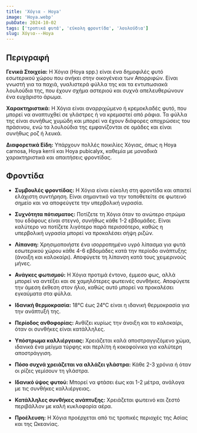 ```yaml
---
title: 'Χόγια - Hoya'
image: 'Hoya.webp'
pubDate: 2024-10-02
tags: ['τροπικά φυτά', 'εύκολη φροντίδα', 'λουλούδια']
slug: Χόγια---Hoya
---
```


**Περιγραφή**
----------------
**Γενικά Στοιχεία:**
Η Χόγια (Hoya spp.) είναι ένα δημοφιλές φυτό εσωτερικού χώρου που ανήκει στην οικογένεια των Απορριφών. Είναι γνωστή για τα παχιά, γυαλιστερά φύλλα της και τα εντυπωσιακά λουλούδια της, που έχουν σχήμα αστεριού και συχνά απελευθερώνουν ένα ευχάριστο άρωμα.

**Χαρακτηριστικά:**
Η Χόγια είναι αναρριχώμενο ή κρεμοκλαδές φυτό, που μπορεί να αναπτυχθεί σε γλάστρες ή να κρεμαστεί από ράφια. Τα φύλλα της είναι συνήθως χυμώδη και μπορεί να έχουν διάφορες αποχρώσεις του πράσινου, ενώ τα λουλούδια της εμφανίζονται σε ομάδες και είναι συνήθως ροζ ή λευκά.

**Διαφορετικά Είδη:**
Υπάρχουν πολλές ποικιλίες Χόγιας, όπως η Hoya carnosa, Hoya kerrii και Hoya pubicalyx, καθεμία με μοναδικά χαρακτηριστικά και απαιτήσεις φροντίδας.

**Φροντίδα**
--------------
* **Συμβουλές φροντίδας:** 
  Η Χόγια είναι εύκολη στη φροντίδα και απαιτεί ελάχιστη συντήρηση. Είναι σημαντικό να την τοποθετείτε σε φωτεινό σημείο και να αποφεύγετε την υπερβολική υγρασία.

* **Συχνότητα πότισματος:** 
  Ποτίζετε τη Χόγια όταν το ανώτερο στρώμα του εδάφους είναι στεγνό, συνήθως κάθε 1-2 εβδομάδες. Είναι καλύτερο να ποτίζετε λιγότερο παρά περισσότερο, καθώς η υπερβολική υγρασία μπορεί να προκαλέσει σήψη ριζών.

* **Λίπανση:** 
  Χρησιμοποιήστε ένα ισορροπημένο υγρό λίπασμα για φυτά εσωτερικού χώρου κάθε 4-6 εβδομάδες κατά την περίοδο ανάπτυξης (άνοιξη και καλοκαίρι). Αποφύγετε τη λίπανση κατά τους χειμερινούς μήνες.

* **Ανάγκες φωτισμού:** 
  Η Χόγια προτιμά έντονο, έμμεσο φως, αλλά μπορεί να αντέξει και σε χαμηλότερες φωτεινές συνθήκες. Αποφύγετε την άμεση έκθεση στον ήλιο, καθώς αυτό μπορεί να προκαλέσει εγκαύματα στα φύλλα.

* **Ιδανική θερμοκρασία:** 
  18°C έως 24°C είναι η ιδανική θερμοκρασία για την ανάπτυξή της.

* **Περίοδος ανθοφορίας:**
  Ανθίζει κυρίως την άνοιξη και το καλοκαίρι, όταν οι συνθήκες είναι κατάλληλες.

* **Υπόστρωμα καλλιέργειας:**
  Χρειάζεται καλά αποστραγγιζόμενο χώμα, ιδανικά ένα μείγμα τύρφης και περλίτη ή κοκοφοίνικα για καλύτερη αποστράγγιση.

* **Πόσο συχνά χρειάζεται να αλλάζει γλάστρα:** 
  Κάθε 2-3 χρόνια ή όταν οι ρίζες γεμίσουν τη γλάστρα.

* **Ιδανικό ύψος φυτού:** 
  Μπορεί να φτάσει έως και 1-2 μέτρα, ανάλογα με τις συνθήκες καλλιέργειας.

* **Κατάλληλες συνθήκες ανάπτυξης:** 
  Χρειάζεται φωτεινό και ζεστό περιβάλλον με καλή κυκλοφορία αέρα.

* **Προέλευση:**
  Η Χόγια προέρχεται από τις τροπικές περιοχές της Ασίας και της Ωκεανίας.